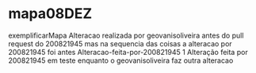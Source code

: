 # mapa08DEZ
exemplificarMapa
Alteracao realizada por geovanisoliveira antes do pull request do 200821945 
mas na sequencia das coisas a alteracao por 200821945 foi antes
Alteracao-feita-por-200821945
1 Alteração feita por 200821945
em teste enquanto o geovanisoliveira faz outra alteracao
